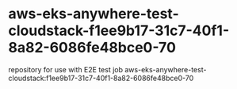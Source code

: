 # aws-eks-anywhere-test-cloudstack-f1ee9b17-31c7-40f1-8a82-6086fe48bce0-70
repository for use with E2E test job aws-eks-anywhere-test-cloudstack:f1ee9b17-31c7-40f1-8a82-6086fe48bce0-70
